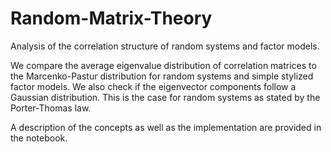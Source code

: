 # Random-Matrix-Theory

Analysis of the correlation structure of random systems and factor models.

We compare the average eigenvalue distribution of correlation matrices to the Marcenko-Pastur distribution for random systems and simple stylized factor models. We also check if the eigenvector components follow a Gaussian distribution. This is the case for random systems as stated by the Porter-Thomas law.

A description of the concepts as well as the implementation are provided in the notebook.
